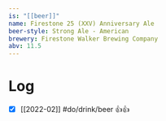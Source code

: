 ```yaml
---
is: "[[beer]]"
name: Firestone 25 (XXV) Anniversary Ale
beer-style: Strong Ale - American
brewery: Firestone Walker Brewing Company
abv: 11.5
---
```

# Log
- [x] [[2022-02]] #do/drink/beer 👍👍
